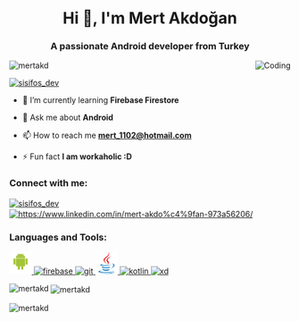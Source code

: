 <h1 align="center">Hi 👋, I'm Mert Akdoğan</h1>
<h3 align="center">A passionate Android developer from Turkey</h3>
<image align="right" alt="Coding" with="400" src="https://camo.githubusercontent.com/5346f5a9b63e9e93ff8265ebb05eeda7fc03e48dfe766ba177c788e5c65c6c86/68747470733a2f2f312e62702e626c6f6773706f742e636f6d2f2d37413457796e774c734d772f58624270435847386648492f41414141414141414d74342f754f613162704c736b5967727747626c6c6853753253446a5f4d69673853584a51434c63424741735948512f73313630302f323030305f36303070782e676966"

<p align="left"> <img src="https://komarev.com/ghpvc/?username=mertakd&label=Profile%20views&color=0e75b6&style=flat" alt="mertakd" /> </p>

<p align="left"> <a href="https://twitter.com/si̇si̇fos_dev" target="blank"><img src="https://img.shields.io/twitter/follow/si̇si̇fos_dev?logo=twitter&style=for-the-badge" alt="si̇si̇fos_dev" /></a> </p>

- 🌱 I’m currently learning **Firebase Firestore**

- 💬 Ask me about **Android**

- 📫 How to reach me **mert_1102@hotmail.com**

- ⚡ Fun fact **I am workaholic :D**

<h3 align="left">Connect with me:</h3>
<p align="left">
<a href="https://twitter.com/si̇si̇fos_dev" target="blank"><img align="center" src="https://raw.githubusercontent.com/rahuldkjain/github-profile-readme-generator/master/src/images/icons/Social/twitter.svg" alt="si̇si̇fos_dev" height="30" width="40" /></a>
<a href="https://linkedin.com/in/https://www.linkedin.com/in/mert-akdo%c4%9fan-973a56206/" target="blank"><img align="center" src="https://raw.githubusercontent.com/rahuldkjain/github-profile-readme-generator/master/src/images/icons/Social/linked-in-alt.svg" alt="https://www.linkedin.com/in/mert-akdo%c4%9fan-973a56206/" height="30" width="40" /></a>
</p>

<h3 align="left">Languages and Tools:</h3>
<p align="left"> <a href="https://developer.android.com" target="_blank" rel="noreferrer"> <img src="https://raw.githubusercontent.com/devicons/devicon/master/icons/android/android-original-wordmark.svg" alt="android" width="40" height="40"/> </a> <a href="https://firebase.google.com/" target="_blank" rel="noreferrer"> <img src="https://www.vectorlogo.zone/logos/firebase/firebase-icon.svg" alt="firebase" width="40" height="40"/> </a> <a href="https://git-scm.com/" target="_blank" rel="noreferrer"> <img src="https://www.vectorlogo.zone/logos/git-scm/git-scm-icon.svg" alt="git" width="40" height="40"/> </a> <a href="https://www.java.com" target="_blank" rel="noreferrer"> <img src="https://raw.githubusercontent.com/devicons/devicon/master/icons/java/java-original.svg" alt="java" width="40" height="40"/> </a> <a href="https://kotlinlang.org" target="_blank" rel="noreferrer"> <img src="https://www.vectorlogo.zone/logos/kotlinlang/kotlinlang-icon.svg" alt="kotlin" width="40" height="40"/> </a> <a href="https://www.adobe.com/products/xd.html" target="_blank" rel="noreferrer"> <img src="https://cdn.worldvectorlogo.com/logos/adobe-xd.svg" alt="xd" width="40" height="40"/> </a> </p>

<p><img align="left" src="https://github-readme-stats.vercel.app/api/top-langs?username=mertakd&show_icons=true&locale=en&layout=compact" alt="mertakd" /></p>

<p>&nbsp;<img align="center" src="https://github-readme-stats.vercel.app/api?username=mertakd&show_icons=true&locale=en" alt="mertakd" /></p>

<p><img align="center" src="https://github-readme-streak-stats.herokuapp.com/?user=mertakd&" alt="mertakd" /></p>

